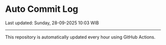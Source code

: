 # Auto Commit Log

Last updated: Sunday, 28-09-2025 10:03 WIB

---

This repository is automatically updated every hour using GitHub Actions.
